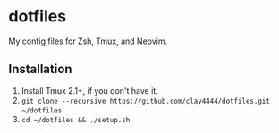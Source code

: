 # dotfiles

My config files for Zsh, Tmux, and Neovim.

## Installation

1. Install Tmux 2.1+, if you don't have it.
2. `git clone --recursive https://github.com/clay4444/dotfiles.git ~/dotfiles`.
3. `cd ~/dotfiles && ./setup.sh`.
